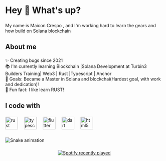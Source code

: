 <h1 align="left">Hey 👋 What's up?</h1>

###

<p align="left">My name is Maicon Crespo , and I'm working hard to learn the gears and how build on Solana blockchain</p>

###

<h2 align="left">About me</h2>

###

<p align="left">✨ Creating bugs since 2021<br>📚 I'm currently learning Blockchain |Solana Development at Turbin3 Builders Training| Web3 | Rust |Typescript | Anchor <br>🎯 Goals: Became a Master in Solana and blockchai(Hardest goal, with work and dedication)!<br>🎲 Fun fact: I like learn RUST!</p>

###

<h2 align="left">I code with</h2>

###

<div align="left">
  <img src="https://img.shields.io/badge/Rust-000000?logo=rust&logoColor=white&style=for-the-badge" height="40" alt="rust logo"  />
  <img width="12" />
  <img src="https://img.shields.io/badge/TypeScript-3178C6?logo=typescript&logoColor=white&style=for-the-badge" height="40" alt="typescript logo"  />
  <img width="12" />
  <img src="https://img.shields.io/badge/Flutter-02569B?logo=flutter&logoColor=white&style=for-the-badge" height="40" alt="flutter logo"  />
  <img width="12" />
  <img src="https://img.shields.io/badge/Dart-0175C2?logo=dart&logoColor=white&style=for-the-badge" height="40" alt="dart logo"  />
  <img width="12" />
  <img src="https://img.shields.io/badge/HTML5-E34F26?logo=html5&logoColor=white&style=for-the-badge" height="40" alt="html5 logo"  />
</div>

###

<img src="https://raw.githubusercontent.com/maiconcrespo/maiconcrespo/output/snake.svg" alt="Snake animation" />

###

<div align="center">
  <a href="https://open.spotify.com/user/maiconcrespo">
    <img src="https://spotify-recently-played-readme.vercel.app/api?user=maiconcrespo&count=5" alt="Spotify recently played"  />
  </a>
</div>

###


